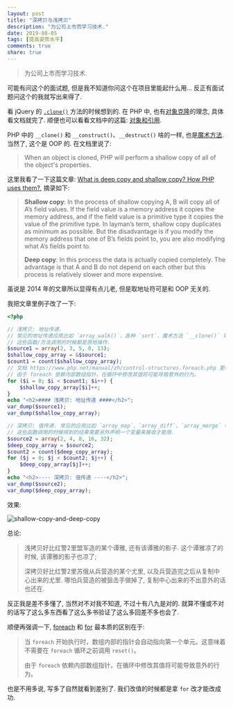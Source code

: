 ```yaml
---
layout: post
title: "深拷贝与浅拷贝"
description: "为公司上市而学习技术."
date: 2019-08-05
tags: [提高姿势水平]
comments: true
share: true
---
```


> 为公司上市而学习技术.

可能有问这个的面试题, 但是我不知道你问这个在项目里能起什么用... 反正有面试题问这个的我就写出来得了.


看 jQuery 的 [`.clone()`](https://api.jquery.com/clone/) 方法的时候想到的. 在 PHP 中, 也有[对象克隆](https://secure.php.net/manual/en/language.oop5.cloning.php)的理念, 具体看文档就完了. 顺便也可以看看文档中的这篇: [对象和引用](https://www.php.net/manual/en/language.oop5.references.php).


PHP 中的 `__clone()` 和 `__construct()`、`__destruct()` 啥的一样, 也是[魔术方法](https://www.php.net/manual/zh/language.oop5.magic.php). 当然了, 这个是 OOP 的. 在文档里说了:

> When an object is cloned, PHP will perform a shallow copy of all of the object's properties.


这里我看了一下这篇文章: [What is deep copy and shallow copy? How PHP uses them?](https://kuntalchandra.wordpress.com/2014/12/06/what-is-deep-copy-and-shallow-copy-how-php-uses-them/), 摘录如下:

> **Shallow copy**: In the process of shallow copying A, B will copy all of A’s field values. If the field value is a memory address it copies the memory address, and if the field value is a primitive type it copies the value of the primitive type. In layman’s term, shallow copy duplicates as minimum as possible. But the disadvantage is if you modify the memory address that one of B’s fields point to, you are also modifying what A’s fields point to.
> 
> **Deep copy**: In this process the data is actually copied completely. The advantage is that A and B do not depend on each other but this process is relatively slower and more expensive.

虽说是 2014 年的文章所以显得有点儿老, 但是取地址符可是和 OOP 无关的.

我把文章里例子改了一下:


```php
<?php

// 浅拷贝: 地址传递.
// 常见的地址传递应用比如 `array_walk()`、各种 `sort`、魔术方法 `__clone()` 等等.
// 这些函数/方法调用的时候都是原地操作.
$source1 = array(2, 3, 5, 8, 13);
$shallow_copy_array = &$source1;
$count1 = count($shallow_copy_array);
// 文档 https://www.php.net/manual/zh/control-structures.foreach.php 里明确说了:
// 由于 foreach 依赖内部数组指针，在循环中修改其值将可能导致意外的行为。
for ($i = 0; $i < $count1; $i++) {
    $shallow_copy_array[$i]++;
}
echo "<h2>#### 浅拷贝: 地址传递 ####</h2>";
var_dump($source1);
var_dump($shallow_copy_array);

// 深拷贝: 值传递. 常见的应用比如 `array_map`、`array_diff`、`array_merge` 等等.
// 这些函数调用的时候得到的结果需要另外声明一个变量来接收才能用.
$source2 = array(2, 4, 8, 16, 32);
$deep_copy_array = $source2;
$count2 = count($deep_copy_array);
for ($j = 0; $j < $count2; $j++) {
    $deep_copy_array[$j]++;
}
echo "<h2>---- 深拷贝: 值传递 ----</h2>";
var_dump($source2);
var_dump($deep_copy_array);
```


效果:

![shallow-copy-and-deep-copy](https://upload.cc/i1/2019/08/05/RYBl2D.png)



总论:

> 浅拷贝好比红警2里盟军造的某个谭雅, 还有该谭雅的影子. 这个谭雅凉了的时候, 该谭雅的影子也凉了;
> 
> 深拷贝好比红警2里苏俄从兵营造的某个尤里, 以及兵营造完之后从复制中心出来的尤里. 哪怕兵营造的被狙击手做掉了, 复制中心出来的不出意外的话也还在.


反正我是差不多懂了, 当然对不对我不知道, 不过十有八九是对的. 就算不懂或不对的话写了这么多东西看了这么多书验证了这么多回差不多也会了.

顺便再强调一下, [foreach](https://www.php.net/manual/zh/control-structures.foreach.php) 和 [for](https://www.php.net/manual/zh/control-structures.for.php) 最本质的区别在于:

> 当 `foreach` 开始执行时，数组内部的指针会自动指向第一个单元。这意味着不需要在 `foreach` 循环之前调用 `reset()`。
> 
> 由于 `foreach` 依赖内部数组指针，在循环中修改其值将可能导致意外的行为。


也是不用多说, 写多了自然就看到差别了. 我们改值的时候都是拿 `for` 改才能改成功.